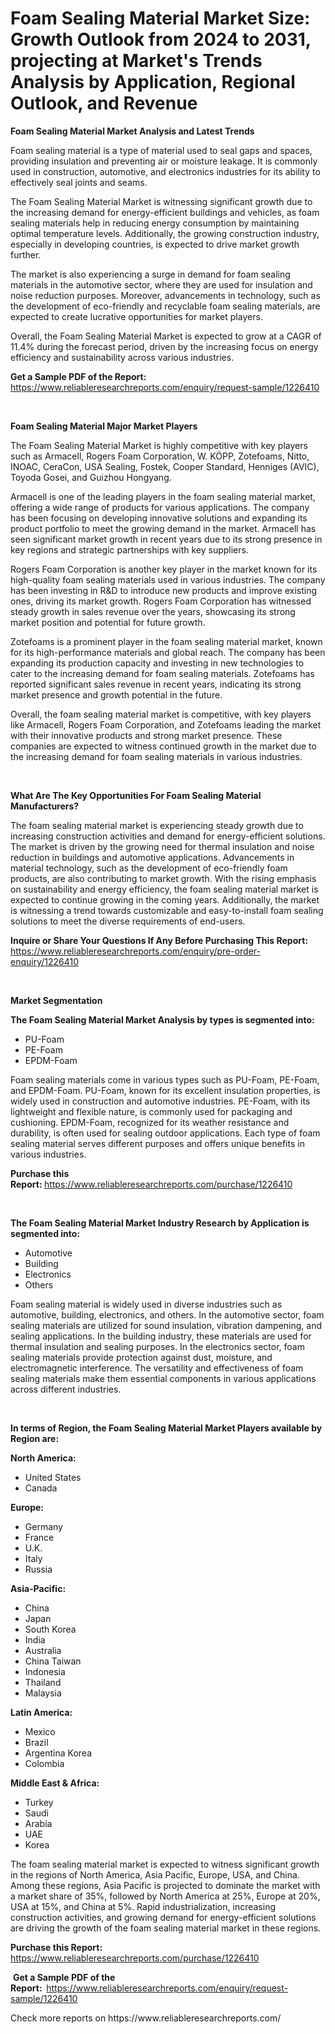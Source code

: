 <p><h1>Foam Sealing Material Market Size: Growth Outlook from 2024 to 2031, projecting at Market's Trends Analysis by Application, Regional Outlook, and Revenue</h1></p><p><strong>Foam Sealing Material Market Analysis and Latest Trends</strong></p>
<p><p>Foam sealing material is a type of material used to seal gaps and spaces, providing insulation and preventing air or moisture leakage. It is commonly used in construction, automotive, and electronics industries for its ability to effectively seal joints and seams.</p><p>The Foam Sealing Material Market is witnessing significant growth due to the increasing demand for energy-efficient buildings and vehicles, as foam sealing materials help in reducing energy consumption by maintaining optimal temperature levels. Additionally, the growing construction industry, especially in developing countries, is expected to drive market growth further.</p><p>The market is also experiencing a surge in demand for foam sealing materials in the automotive sector, where they are used for insulation and noise reduction purposes. Moreover, advancements in technology, such as the development of eco-friendly and recyclable foam sealing materials, are expected to create lucrative opportunities for market players.</p><p>Overall, the Foam Sealing Material Market is expected to grow at a CAGR of 11.4% during the forecast period, driven by the increasing focus on energy efficiency and sustainability across various industries.</p></p>
<p><strong>Get a Sample PDF of the Report:&nbsp;</strong> <a href="https://www.reliableresearchreports.com/enquiry/request-sample/1226410">https://www.reliableresearchreports.com/enquiry/request-sample/1226410</a></p>
<p>&nbsp;</p>
<p><strong>Foam Sealing Material Major Market Players</strong></p>
<p><p>The Foam Sealing Material Market is highly competitive with key players such as Armacell, Rogers Foam Corporation, W. KÖPP, Zotefoams, Nitto, INOAC, CeraCon, USA Sealing, Fostek, Cooper Standard, Henniges (AVIC), Toyoda Gosei, and Guizhou Hongyang. </p><p>Armacell is one of the leading players in the foam sealing material market, offering a wide range of products for various applications. The company has been focusing on developing innovative solutions and expanding its product portfolio to meet the growing demand in the market. Armacell has seen significant market growth in recent years due to its strong presence in key regions and strategic partnerships with key suppliers.</p><p>Rogers Foam Corporation is another key player in the market known for its high-quality foam sealing materials used in various industries. The company has been investing in R&D to introduce new products and improve existing ones, driving its market growth. Rogers Foam Corporation has witnessed steady growth in sales revenue over the years, showcasing its strong market position and potential for future growth.</p><p>Zotefoams is a prominent player in the foam sealing material market, known for its high-performance materials and global reach. The company has been expanding its production capacity and investing in new technologies to cater to the increasing demand for foam sealing materials. Zotefoams has reported significant sales revenue in recent years, indicating its strong market presence and growth potential in the future.</p><p>Overall, the foam sealing material market is competitive, with key players like Armacell, Rogers Foam Corporation, and Zotefoams leading the market with their innovative products and strong market presence. These companies are expected to witness continued growth in the market due to the increasing demand for foam sealing materials in various industries.</p></p>
<p>&nbsp;</p>
<p><strong>What Are The Key Opportunities For Foam Sealing Material Manufacturers?</strong></p>
<p><p>The foam sealing material market is experiencing steady growth due to increasing construction activities and demand for energy-efficient solutions. The market is driven by the growing need for thermal insulation and noise reduction in buildings and automotive applications. Advancements in material technology, such as the development of eco-friendly foam products, are also contributing to market growth. With the rising emphasis on sustainability and energy efficiency, the foam sealing material market is expected to continue growing in the coming years. Additionally, the market is witnessing a trend towards customizable and easy-to-install foam sealing solutions to meet the diverse requirements of end-users.</p></p>
<p><strong>Inquire or Share Your Questions If Any Before Purchasing This Report:</strong> <a href="https://www.reliableresearchreports.com/enquiry/pre-order-enquiry/1226410">https://www.reliableresearchreports.com/enquiry/pre-order-enquiry/1226410</a></p>
<p>&nbsp;</p>
<p><strong>Market Segmentation</strong></p>
<p><strong>The Foam Sealing Material Market Analysis by types is segmented into:</strong></p>
<p><ul><li>PU-Foam</li><li>PE-Foam</li><li>EPDM-Foam</li></ul></p>
<p><p>Foam sealing materials come in various types such as PU-Foam, PE-Foam, and EPDM-Foam. PU-Foam, known for its excellent insulation properties, is widely used in construction and automotive industries. PE-Foam, with its lightweight and flexible nature, is commonly used for packaging and cushioning. EPDM-Foam, recognized for its weather resistance and durability, is often used for sealing outdoor applications. Each type of foam sealing material serves different purposes and offers unique benefits in various industries.</p></p>
<p><strong>Purchase this Report:&nbsp;</strong><a href="https://www.reliableresearchreports.com/purchase/1226410">https://www.reliableresearchreports.com/purchase/1226410</a></p>
<p>&nbsp;</p>
<p><strong>The Foam Sealing Material Market Industry Research by Application is segmented into:</strong></p>
<p><ul><li>Automotive</li><li>Building</li><li>Electronics</li><li>Others</li></ul></p>
<p><p>Foam sealing material is widely used in diverse industries such as automotive, building, electronics, and others. In the automotive sector, foam sealing materials are utilized for sound insulation, vibration dampening, and sealing applications. In the building industry, these materials are used for thermal insulation and sealing purposes. In the electronics sector, foam sealing materials provide protection against dust, moisture, and electromagnetic interference. The versatility and effectiveness of foam sealing materials make them essential components in various applications across different industries.</p></p>
<p>&nbsp;</p>
<p><strong>In terms of Region, the Foam Sealing Material Market Players available by Region are:</strong></p>
<p>
    <p> <strong> North America: </strong>
        <ul>
            <li>United States</li>
            <li>Canada</li>
        </ul>
        </p> 
    <p> <strong> Europe: </strong>
        <ul>
            <li>Germany</li>
            <li>France</li>
            <li>U.K.</li>
            <li>Italy</li>
            <li>Russia</li>
        </ul>
        </p> 
    <p> <strong> Asia-Pacific: </strong>
        <ul>
            <li>China</li>
            <li>Japan</li>
            <li>South Korea</li>
            <li>India</li>
            <li>Australia</li>
            <li>China Taiwan</li>
            <li>Indonesia</li>
            <li>Thailand</li>
            <li>Malaysia</li>
        </ul>
        </p> 
    <p> <strong> Latin America: </strong>
        <ul>
            <li>Mexico</li>
            <li>Brazil</li>
            <li>Argentina Korea</li>
            <li>Colombia</li>
        </ul>
        </p> 
    <p> <strong> Middle East & Africa: </strong>
        <ul>
            <li>Turkey</li>
            <li>Saudi</li>
            <li>Arabia</li>
            <li>UAE</li>
            <li>Korea</li>
        </ul>
    </p>
    </p>
<p><p>The foam sealing material market is expected to witness significant growth in the regions of North America, Asia Pacific, Europe, USA, and China. Among these regions, Asia Pacific is projected to dominate the market with a market share of 35%, followed by North America at 25%, Europe at 20%, USA at 15%, and China at 5%. Rapid industrialization, increasing construction activities, and growing demand for energy-efficient solutions are driving the growth of the foam sealing material market in these regions.</p></p>
<p><strong>Purchase this Report: </strong><a href="https://www.reliableresearchreports.com/purchase/1226410">https://www.reliableresearchreports.com/purchase/1226410</a></p>
<p>&nbsp;<strong>Get a Sample PDF of the Report:&nbsp;&nbsp;</strong><a href="https://www.reliableresearchreports.com/enquiry/request-sample/1226410">https://www.reliableresearchreports.com/enquiry/request-sample/1226410</a></p>
<p><strong></strong></p>
<p>Check more reports on https://www.reliableresearchreports.com/</p>